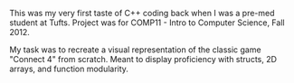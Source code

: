 This was my very first taste of C++ coding back when I was a pre-med student at Tufts. Project was for COMP11 - Intro to Computer Science, Fall 2012.

My task was to recreate a visual representation of the classic game "Connect 4" from scratch. Meant to display proficiency with structs, 2D arrays, and function modularity.
